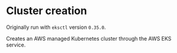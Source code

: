 # Cluster creation

Originally run with `eksctl` version `0.35.0`.

Creates an AWS managed Kubernetes cluster through the AWS EKS service.